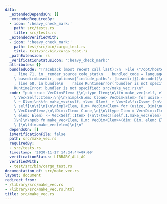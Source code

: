 ```yaml
---
data:
  _extendedDependsOn: []
  _extendedRequiredBy:
  - icon: ':heavy_check_mark:'
    path: src/tests.rs
    title: src/tests.rs
  _extendedVerifiedWith:
  - icon: ':heavy_check_mark:'
    path: test/src/bin/cargo_test.rs
    title: test/src/bin/cargo_test.rs
  _pathExtension: rs
  _verificationStatusIcon: ':heavy_check_mark:'
  attributes: {}
  bundledCode: "Traceback (most recent call last):\n  File \"/opt/hostedtoolcache/Python/3.9.1/x64/lib/python3.9/site-packages/onlinejudge_verify/documentation/build.py\"\
    , line 71, in _render_source_code_stat\n    bundled_code = language.bundle(stat.path,\
    \ basedir=basedir, options={'include_paths': [basedir]}).decode()\n  File \"/opt/hostedtoolcache/Python/3.9.1/x64/lib/python3.9/site-packages/onlinejudge_verify/languages/user_defined.py\"\
    , line 68, in bundle\n    raise RuntimeError('bundler is not specified: {}'.format(path.as_posix()))\n\
    RuntimeError: bundler is not specified: src/make_vec.rs\n"
  code: "pub trait VecDim<Elem> {\n\ttype Item;\n\tfn make_vec(self, elem: Elem) ->\
    \ Vec<Self::Item>;\n}\n\nimpl<Elem: Clone> VecDim<Elem> for usize {\n\ttype Item\
    \ = Elem;\n\tfn make_vec(self, elem: Elem) -> Vec<Self::Item> {\n\t\tvec![elem;\
    \ self]\n\t}\n}\n\nimpl<Elem, Dim> VecDim<Elem> for (usize, Dim)\nwhere\n\tDim:\
    \ VecDim<Elem>,\n\tDim::Item: Clone,\n{\n\ttype Item = Vec<Dim::Item>;\n\tfn make_vec(self,\
    \ elem: Elem) -> Vec<Self::Item> {\n\t\tvec![self.1.make_vec(elem); self.0]\n\t\
    }\n}\n\npub fn make_vec<Elem, Dim: VecDim<Elem>>(dim: Dim, elem: Elem) -> Vec<Dim::Item>\
    \ {\n\tdim.make_vec(elem)\n}\n"
  dependsOn: []
  isVerificationFile: false
  path: src/make_vec.rs
  requiredBy:
  - src/tests.rs
  timestamp: '2020-11-27 14:24:44+09:00'
  verificationStatus: LIBRARY_ALL_AC
  verifiedWith:
  - test/src/bin/cargo_test.rs
documentation_of: src/make_vec.rs
layout: document
redirect_from:
- /library/src/make_vec.rs
- /library/src/make_vec.rs.html
title: src/make_vec.rs
---
```

